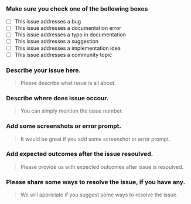 ### Make sure you check one of the bollowing boxes

- [ ] This issue addresses a bug
- [ ] This issue addresses a documentation error
- [ ] This issue addresses a typo in documentation
- [ ] This issue addresses a suggestion
- [ ] This issue addresses a implementation idea
- [ ] This issue addresses a community topic

### Describe your issue here.
> Please describe what issue is all about.

### Describe where does issue occour.
> You can  simply mention the issue number.

### Add some screenshots or error prompt.
> It would be great if you add some screenshot or error prompt.

### Add expected outcomes after the issue resoulved.
> Please provide us with expected outcomes after issue is resoulved.

### Please share some ways to resolve the issue, if you have any.
> We will appriciate if you suggest some ways to resolve the issue.